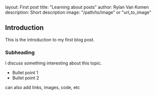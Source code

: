 layout: First post
title:  "Learning about posts"
author: Rylan Van Komen
description: Short description
image: "/path/to/image" or "url_to_image"

## Introduction

This is the introduction to my first blog post.

### Subheading

I discuss something interesting about this topic.

- Bullet point 1
- Bullet point 2

can also add links, images, code, etc
